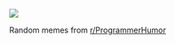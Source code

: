 ![](https://preview.redd.it/u6j75v5n2xvd1.png?width=640&crop=smart&auto=webp&s=8aca9cce81bf2a25a1629bb5e3e59ee1e8c59c43)

 Random memes from [r/ProgrammerHumor](https://www.reddit.com/r/ProgrammerHumor/)

